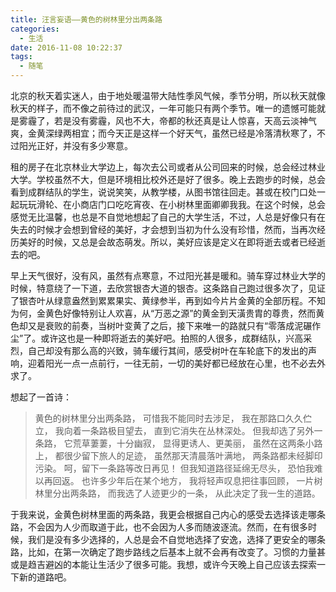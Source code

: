 ```yaml
---
title: 汪言妄语——黄色的树林里分出两条路
categories:
  - 生活
date: 2016-11-08 10:22:37
tags:
  - 随笔
---
```


北京的秋天着实迷人，由于地处暖温带大陆性季风气候，季节分明，所以秋天就像秋天的样子，而不像之前待过的武汉，一年可能只有两个季节。唯一的遗憾可能就是雾霾了，若是没有雾霾，风也不大，帝都的秋还真是让人惊喜，天高云淡神气爽，金黄深绿两相宜；而今天正是这样一个好天气，虽然已经是冷落清秋寒了，不过阳光正好，并没有多少寒意。

租的房子在北京林业大学边上，每次去公司或者从公司回来的时候，总会经过林业大学。学校虽然不大，但是环境相比校外还是好了很多。晚上去跑步的时候，总会看到成群结队的学生，说说笑笑，从教学楼，从图书馆往回走。甚或在校门口处一起玩玩滑轮、在小商店门口吃吃宵夜、在小树林里面卿卿我我。在这个时候，总会感觉无比温馨，也总是不自觉地想起了自己的大学生活，不过，人总是好像只有在失去的时候才会想到曾经的美好，才会想到当初为什么没有珍惜，然而，当再次经历美好的时候，又总是会故态萌发。所以，美好应该是定义在即将逝去或者已经逝去的吧。

早上天气很好，没有风，虽然有点寒意，不过阳光甚是暖和。骑车穿过林业大学的时候，特意绕了一下道，去欣赏银杏大道的银杏。这条路自己跑过很多次了，见证了银杏叶从绿意盎然到累累果实、黄绿参半，再到如今片片金黄的全部历程。不知为何，金黄色好像特别让人欢喜，从“万恶之源”的黄金到天潢贵胄的尊贵，然而黄色却又是衰败的前奏，当树叶变黄了之后，接下来唯一的路就只有“零落成泥碾作尘”了。或许这也是一种即将逝去的美好吧。拍照的人很多，成群结队，兴高采烈，自己却没有那么高的兴致，骑车缓行其间，感受树叶在车轮底下的发出的声响，迎着阳光一点一点前行，一往无前，一切的美好都已经放在心里，也不必去外求了。

想起了一首诗：

> 黄色的树林里分出两条路， 可惜我不能同时去涉足， 我在那路口久久伫立， 我向着一条路极目望去， 直到它消失在丛林深处。 但我却选了另外一条路， 它荒草萋萋，十分幽寂， 显得更诱人、更美丽， 虽然在这两条小路上， 都很少留下旅人的足迹， 虽然那天清晨落叶满地， 两条路都未经脚印污染。 呵，留下一条路等改日再见！ 但我知道路径延绵无尽头， 恐怕我难以再回返。 也许多少年后在某个地方， 我将轻声叹息把往事回顾， 一片树林里分出两条路， 而我选了人迹更少的一条， 从此决定了我一生的道路。

于我来说，金黄色树林里面的两条路，我更会根据自己内心的感受去选择该走哪条路，不会因为人少而取道于此，也不会因为人多而随波逐流。然而，在有很多时候，我们是没有多少选择的，人总是会不自觉地选择了安逸，选择了更安全的哪条路，比如，在第一次确定了跑步路线之后基本上就不会再有改变了。习惯的力量甚或是趋吉避凶的本能让生活少了很多可能。我想，或许今天晚上自己应该去探索一下新的道路吧。
